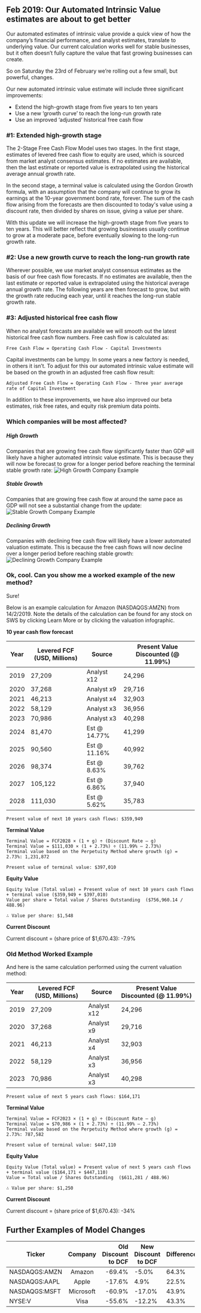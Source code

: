 ## Feb 2019: Our Automated Intrinsic Value estimates are about to get better

Our automated estimates of intrinsic value provide a quick view of how the company’s financial performance, and analyst estimates, translate to underlying value. Our current calculation works well for stable businesses, but it often doesn’t fully capture the value that fast growing businesses can create. 

So on Saturday the 23rd of February we’re rolling out a few small, but powerful, changes. 

Our new automated intrinsic value estimate will include three significant improvements:

*  Extend the high-growth stage from five years to ten years
*  Use a new ‘growth curve’ to reach the long-run growth rate
*  Use an improved ‘adjusted’ historical free cash flow 

### #1: Extended high-growth stage

The 2-Stage Free Cash Flow Model uses two stages. In the first stage, estimates of levered free cash flow to equity are used, which is sourced from market analyst consensus estimates. If no estimates are available, then the last estimate or reported value is extrapolated using the historical average annual growth rate.

In the second stage, a terminal value is calculated using the Gordon Growth formula, with an assumption that the company will continue to grow its earnings at the 10-year government bond rate, forever. The sum of the cash flow arising from the forecasts are then discounted to today's value using a discount rate, then divided by shares on issue, giving a value per share.

With this update we will increase the high-growth stage from five years to ten years. This will better reflect that growing businesses usually continue to grow at a moderate pace, before eventually slowing to the long-run growth rate.

### #2: Use a new growth curve to reach the long-run growth rate

Wherever possible, we use market analyst consensus estimates as the basis of our free cash flow forecasts. If no estimates are available, then the last estimate or reported value is extrapolated using the historical average annual growth rate. The following years are then forecast to grow, but with the growth rate reducing each year, until it reaches the long-run stable growth rate. 



### #3: Adjusted historical free cash flow

When no analyst forecasts are available we will smooth out the latest historical free cash flow numbers. Free cash flow is calculated as:

    Free Cash Flow = Operating Cash Flow - Capital Investments

Capital investments can be lumpy. In some years a new factory is needed, in others it isn’t. To adjust for this our automated intrinsic value estimate will be based on the growth in an adjusted free cash flow result:

    Adjusted Free Cash Flow = Operating Cash Flow - Three year average rate of Capital Investment

In addition to these improvements, we have also improved our beta estimates, risk free rates, and equity risk premium data points.

### Which companies will be most affected?

##### High Growth

Companies that are growing free cash flow significantly faster than GDP will likely have a higher automated intrinsic value estimate. This is because they will now be forecast to grow for a longer period before reaching the terminal stable growth rate:
![High Growth Company Example](https://simplywall.st/build/images/landing/dcf-high-growth.png "High Growth Company Example")

##### Stable Growth

Companies that are growing free cash flow at around the same pace as GDP will not see a substantial change from the update: 
![Stable Growth Company Example](https://simplywall.st/build/images/landing/dcf-stable-growth.png "Stable Growth Company Example")

##### Declining Growth

Companies with declining free cash flow will likely have a lower automated valuation estimate. This is because the free cash flows will now decline over a longer period before reaching stable growth:
![Declining Growth Company Example](https://simplywall.st/build/images/landing/dcf-decline-growth.png "Declining Growth Company Example")

### Ok, cool. Can you show me a worked example of the new method?

Sure!

Below is an example calculation for Amazon (NASDAQGS:AMZN) from 14/2/2019. Note the details of the calculation can be found for any stock on SWS by clicking Learn More or by clicking the valuation infographic.

**10 year cash flow forecast**

| Year | Levered FCF (USD, Millions) | Source | Present Value Discounted (@ 11.99%) | 
| ---- | ---- | ---- | ---- |
| 2019 | 27,209 | Analyst x12 | 24,296 |
| 2020 | 37,268 | Analyst x9 | 29,716 |
| 2021 | 46,213 | Analyst x4 | 32,903 |
| 2022 | 58,129 | Analyst x3 | 36,956 |
| 2023 | 70,986 | Analyst x3 | 40,298 |
| 2024 | 81,470 | Est @ 14.77% | 41,299 |
| 2025 | 90,560 | Est @ 11.16% | 40,992 |
| 2026 | 98,374 | Est @ 8.63% | 39,762 |
| 2027 | 105,122 | Est @ 6.86% | 37,940 |
| 2028 | 111,030 | Est @ 5.62% | 35,783 |

    Present value of next 10 years cash flows: $359,949

**Terminal Value**

    Terminal Value = FCF2028 × (1 + g) ÷ (Discount Rate – g)
    Terminal Value = $111,030 × (1 + 2.73%) ÷ (11.99% – 2.73%)
    Terminal value based on the Perpetuity Method where growth (g) = 2.73%: 1,231,872

    Present value of terminal value: $397,010

**Equity Value**

    Equity Value (Total value) = Present value of next 10 years cash flows + terminal value ($359,949 + $397,010)
    Value per share = Total value / Shares Outstanding  ($756,960.14 / 488.96)

    ∴ Value per share: $1,548

**Current Discount**

Current discount = (share price of $1,670.43): -7.9%

### Old Method Worked Example

And here is the same calculation performed using the current valuation method:

| Year | Levered FCF (USD, Millions) | Source | Present Value Discounted (@ 11.99%) | 
| ---- | ---- | ---- | ---- |
| 2019 | 27,209 | Analyst x12 | 24,296 |
| 2020 | 37,268 | Analyst x9 | 29,716 |
| 2021 | 46,213 | Analyst x4 | 32,903 |
| 2022 | 58,129 | Analyst x3 | 36,956 |
| 2023 | 70,986 | Analyst x3 | 40,298 |

    Present value of next 5 years cash flows: $164,171

**Terminal Value**

    Terminal Value = FCF2023 × (1 + g) ÷ (Discount Rate – g)
    Terminal Value = $70,986 × (1 + 2.73%) ÷ (11.99% – 2.73%)
    Terminal value based on the Perpetuity Method where growth (g) = 2.73%: 787,582

    Present value of terminal value: $447,110

**Equity Value**

    Equity Value (Total value) = Present value of next 5 years cash flows + terminal value ($164,171 + $447,110)
    Value = Total value / Shares Outstanding  ($611,281 / 488.96)

    ∴ Value per share: $1,250

**Current Discount**

Current discount = (share price of $1,670.43): -34%



## Further Examples of Model Changes

| Ticker        |  Company  | Old Discount to DCF | New Discount to DCF | Difference |
|---------------|:---------:|--------------------:|---------------------|------------|
| NASDAQGS:AMZN |   Amazon  |              -69.4% | -5.0%               | 64.3%      |
| NASDAQGS:AAPL |   Apple   |              -17.6% | 4.9%                | 22.5%      |
| NASDAQGS:MSFT | Microsoft |              -60.9% | -17.0%              | 43.9%      |
| NYSE:V        | Visa      | -55.6%              | -12.2%              | 43.3%      |
